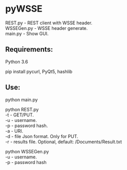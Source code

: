 # pyWSSE

REST.py - REST client with WSSE header.  
WSSEGen.py - WSSE header generate.  
main.py - Show GUI.  

## Requirements:

Python 3.6

pip install pycurl, PyQt5, hashlib

## Use:

python main.py

python REST.py  
-t - GET/PUT.  
-u - username.  
-p - password hash.  
-a - URI.  
-d - file Json format. Only for PUT.  
-r - results file. Optional, default: <USERPROFILE>/Documents/Result.txt

python WSSEGen.py  
-u - username.  
-p - password hash    